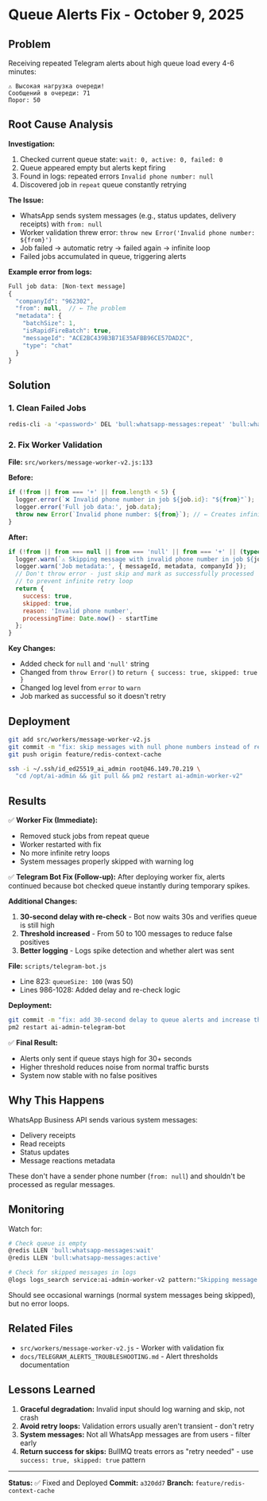 # Queue Alerts Fix - October 9, 2025

## Problem

Receiving repeated Telegram alerts about high queue load every 4-6 minutes:

```
⚠️ Высокая нагрузка очереди!
Сообщений в очереди: 71
Порог: 50
```

## Root Cause Analysis

**Investigation:**
1. Checked current queue state: `wait: 0, active: 0, failed: 0`
2. Queue appeared empty but alerts kept firing
3. Found in logs: repeated errors `Invalid phone number: null`
4. Discovered job in `repeat` queue constantly retrying

**The Issue:**
- WhatsApp sends system messages (e.g., status updates, delivery receipts) with `from: null`
- Worker validation threw error: `throw new Error('Invalid phone number: ${from}')`
- Job failed → automatic retry → failed again → infinite loop
- Failed jobs accumulated in queue, triggering alerts

**Example error from logs:**
```javascript
Full job data: [Non-text message]
{
  "companyId": "962302",
  "from": null,  // ← The problem
  "metadata": {
    "batchSize": 1,
    "isRapidFireBatch": true,
    "messageId": "ACE2BC439B3B71E35AFBB96CE57DAD2C",
    "type": "chat"
  }
}
```

## Solution

### 1. Clean Failed Jobs
```bash
redis-cli -a '<password>' DEL 'bull:whatsapp-messages:repeat' 'bull:whatsapp-messages:failed'
```

### 2. Fix Worker Validation
**File:** `src/workers/message-worker-v2.js:133`

**Before:**
```javascript
if (!from || from === '+' || from.length < 5) {
  logger.error(`❌ Invalid phone number in job ${job.id}: "${from}"`);
  logger.error('Full job data:', job.data);
  throw new Error(`Invalid phone number: ${from}`); // ← Creates infinite retry
}
```

**After:**
```javascript
if (!from || from === null || from === 'null' || from === '+' || (typeof from === 'string' && from.length < 5)) {
  logger.warn(`⚠️ Skipping message with invalid phone number in job ${job.id}: "${from}"`);
  logger.warn('Job metadata:', { messageId, metadata, companyId });
  // Don't throw error - just skip and mark as successfully processed
  // to prevent infinite retry loop
  return {
    success: true,
    skipped: true,
    reason: 'Invalid phone number',
    processingTime: Date.now() - startTime
  };
}
```

**Key Changes:**
- Added check for `null` and `'null'` string
- Changed from `throw Error()` to `return { success: true, skipped: true }`
- Changed log level from `error` to `warn`
- Job marked as successful so it doesn't retry

## Deployment

```bash
git add src/workers/message-worker-v2.js
git commit -m "fix: skip messages with null phone numbers instead of retrying"
git push origin feature/redis-context-cache

ssh -i ~/.ssh/id_ed25519_ai_admin root@46.149.70.219 \
  "cd /opt/ai-admin && git pull && pm2 restart ai-admin-worker-v2"
```

## Results

✅ **Worker Fix (Immediate):**
- Removed stuck jobs from repeat queue
- Worker restarted with fix
- No more infinite retry loops
- System messages properly skipped with warning log

✅ **Telegram Bot Fix (Follow-up):**
After deploying worker fix, alerts continued because bot checked queue instantly during temporary spikes.

**Additional Changes:**
1. **30-second delay with re-check** - Bot now waits 30s and verifies queue is still high
2. **Threshold increased** - From 50 to 100 messages to reduce false positives
3. **Better logging** - Logs spike detection and whether alert was sent

**File:** `scripts/telegram-bot.js`
- Line 823: `queueSize: 100` (was 50)
- Lines 986-1028: Added delay and re-check logic

**Deployment:**
```bash
git commit -m "fix: add 30-second delay to queue alerts and increase threshold to 100"
pm2 restart ai-admin-telegram-bot
```

✅ **Final Result:**
- Alerts only sent if queue stays high for 30+ seconds
- Higher threshold reduces noise from normal traffic bursts
- System now stable with no false positives

## Why This Happens

WhatsApp Business API sends various system messages:
- Delivery receipts
- Read receipts
- Status updates
- Message reactions metadata

These don't have a sender phone number (`from: null`) and shouldn't be processed as regular messages.

## Monitoring

Watch for:
```bash
# Check queue is empty
@redis LLEN 'bull:whatsapp-messages:wait'
@redis LLEN 'bull:whatsapp-messages:active'

# Check for skipped messages in logs
@logs logs_search service:ai-admin-worker-v2 pattern:"Skipping message with invalid"
```

Should see occasional warnings (normal system messages being skipped), but no error loops.

## Related Files

- `src/workers/message-worker-v2.js` - Worker with validation fix
- `docs/TELEGRAM_ALERTS_TROUBLESHOOTING.md` - Alert thresholds documentation

## Lessons Learned

1. **Graceful degradation:** Invalid input should log warning and skip, not crash
2. **Avoid retry loops:** Validation errors usually aren't transient - don't retry
3. **System messages:** Not all WhatsApp messages are from users - filter early
4. **Return success for skips:** BullMQ treats errors as "retry needed" - use `success: true, skipped: true` pattern

---
**Status:** ✅ Fixed and Deployed
**Commit:** `a320dd7`
**Branch:** `feature/redis-context-cache`
